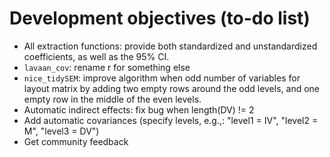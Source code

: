 # Development objectives (to-do list)

- All extraction functions: provide both standardized and unstandardized coefficients, as well as the 95% CI.
- `lavaan_cov`: rename r for something else
- `nice_tidySEM`: improve algorithm when odd number of variables for layout matrix by adding two empty rows around the odd levels, and one empty row in the middle of the even levels.
- Automatic indirect effects: fix bug when length(DV) != 2 
- Add automatic covariances (specify levels, e.g.,: "level1 = IV", "level2 = M", "level3 = DV")
- Get community feedback
